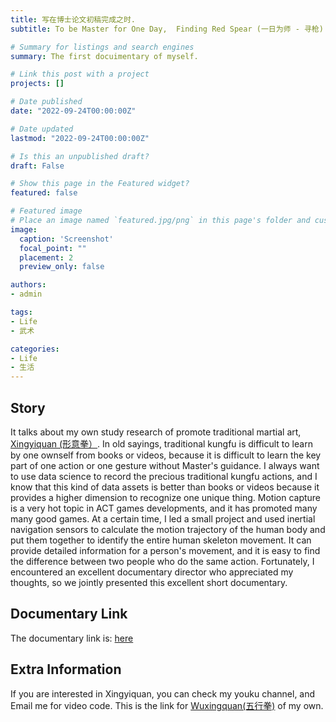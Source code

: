 ```yaml
---
title: 写在博士论文初稿完成之时. 
subtitle: To be Master for One Day,  Finding Red Spear (一日为师 - 寻枪)

# Summary for listings and search engines
summary: The first docuimentary of myself.

# Link this post with a project
projects: []

# Date published
date: "2022-09-24T00:00:00Z"

# Date updated
lastmod: "2022-09-24T00:00:00Z"

# Is this an unpublished draft?
draft: False

# Show this page in the Featured widget?
featured: false

# Featured image
# Place an image named `featured.jpg/png` in this page's folder and customize its options here.
image:
  caption: 'Screenshot'
  focal_point: ""
  placement: 2
  preview_only: false

authors:
- admin

tags:
- Life
- 武术

categories:
- Life
- 生活
---
```


## Story

It talks about my own study research of promote traditional martial art, [Xingyiquan (形意拳）](https://baike.baidu.com/item/%E5%BD%A2%E6%84%8F%E6%8B%B3/44041#:~:text=%E5%BD%A2%E6%84%8F%E6%8B%B3%EF%BC%8C%E5%8F%88%E7%A7%B0,%E5%90%88%EF%BC%8C%E6%89%8B%E4%B8%8E%E8%B6%B3%E5%90%88%E3%80%82). In old sayings, traditional kungfu is difficult to learn by one ownself from books or videos, because it is difficult to learn the key part of one action or one gesture without Master's guidance. I always want to use data science to record the precious traditional kungfu actions, and I know that this kind of data assets is better than books or videos because it provides a higher dimension to recognize one unique thing. Motion capture is a very hot topic in ACT games developments, and it has promoted many many good games. At a certain time, I led a small project and used inertial navigation sensors to calculate the motion trajectory of the human body and put them together to identify the entire human skeleton movement. It can provide detailed information for a person's movement, and it is easy to find the difference between two people who do the same action. Fortunately, I encountered an excellent documentary director who appreciated my thoughts, so we jointly presented this excellent short documentary.

## Documentary Link

The documentary link is: [here](https://tv.cctv.com/2022/09/24/VIDEyBbp6YPzIPm6PHKLBvVr220924.shtml)

## Extra Information

If you are interested in Xingyiquan, you can check my youku channel, and Email me for video code. This is the link for [Wuxingquan(五行拳)](https://v.youku.com/v_show/id_XNDU1OTQxMzAyOA==.html) of my own. 

